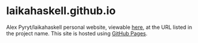 # laikahaskell.github.io
Alex Pyryt/laikahaskell personal website, viewable [here](https://laikahaskell.github.io), at the URL listed in the project name. 
This site is hosted using [GitHub Pages](https://pages.github.com/).
